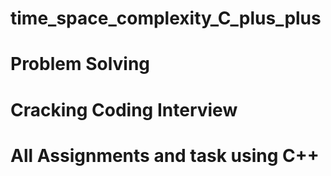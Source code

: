 # time_space_complexity_C_plus_plus
# Problem Solving 
# Cracking Coding Interview 
# All Assignments and task using C++

